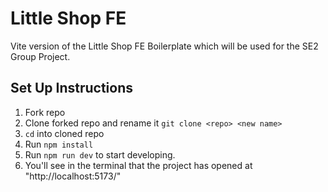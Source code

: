 # Little Shop FE 

Vite version of the Little Shop FE Boilerplate which will be used for the SE2 Group Project.

## Set Up Instructions

1. Fork repo
1. Clone forked repo and rename it `git clone <repo> <new name>`
1. `cd` into cloned repo
1. Run `npm install`
1. Run `npm run dev` to start developing.
  1. You'll see in the terminal that the project has opened at "http://localhost:5173/"
